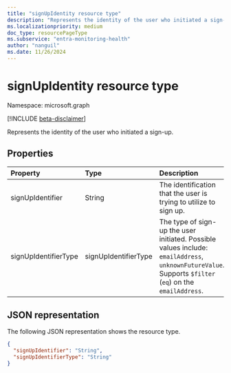 ```yaml
---
title: "signUpIdentity resource type"
description: "Represents the identity of the user who initiated a sign-up."
ms.localizationpriority: medium
doc_type: resourcePageType
ms.subservice: "entra-monitoring-health"
author: "nanguil"
ms.date: 11/26/2024 
---
```


# signUpIdentity resource type

Namespace: microsoft.graph

[!INCLUDE [beta-disclaimer](../../includes/beta-disclaimer.md)]

Represents the identity of the user who initiated a sign-up.


## Properties
| Property       | Type    |Description|
|:---------------|:--------|:----------|
|signUpIdentifier|String|The identification that the user is trying to utilize to sign up.|
|signUpIdentifierType|signUpIdentifierType|The type of sign-up the user initiated. Possible values include:  `emailAddress`, `unknownFutureValue`. Supports `$filter` (`eq`) on the `emailAddress`.|

## JSON representation

The following JSON representation shows the resource type.

<!-- {
  "blockType": "resource",
  "@odata.type": "microsoft.graph.signUpIdentity"
}-->

```json
{
  "signUpIdentifier": "String",
  "signUpIdentifierType": "String"
}

```

